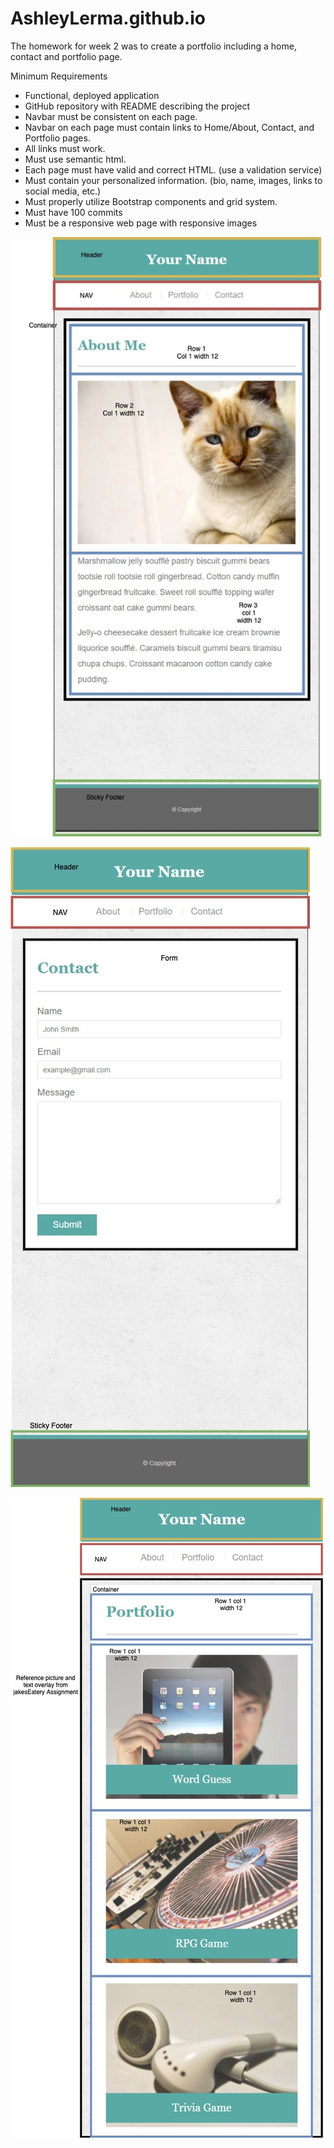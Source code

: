 # AshleyLerma.github.io

The homework for week 2 was to create a portfolio including a home, contact and portfolio page.

Minimum Requirements

- Functional, deployed application
- GitHub repository with README describing the project
- Navbar must be consistent on each page.
- Navbar on each page must contain links to Home/About, Contact, and Portfolio pages.
- All links must work.
- Must use semantic html.
- Each page must have valid and correct HTML. (use a validation service)
- Must contain your personalized information. (bio, name, images, links to social media, etc.)
- Must properly utilize Bootstrap components and grid system.
- Must have 100 commits
- Must be a responsive web page with responsive images

![](outlines/indexDiagram.jpg)

![](outlines/contactDiagram.jpg)

![](outlines/portfolioDiagram.jpg)
